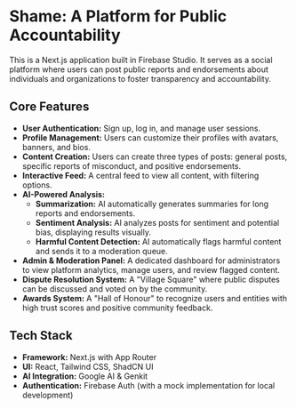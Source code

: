 # Shame: A Platform for Public Accountability

This is a Next.js application built in Firebase Studio. It serves as a social platform where users can post public reports and endorsements about individuals and organizations to foster transparency and accountability.

## Core Features

- **User Authentication:** Sign up, log in, and manage user sessions.
- **Profile Management:** Users can customize their profiles with avatars, banners, and bios.
- **Content Creation:** Users can create three types of posts: general posts, specific reports of misconduct, and positive endorsements.
- **Interactive Feed:** A central feed to view all content, with filtering options.
- **AI-Powered Analysis:**
    - **Summarization:** AI automatically generates summaries for long reports and endorsements.
    - **Sentiment Analysis:** AI analyzes posts for sentiment and potential bias, displaying results visually.
    - **Harmful Content Detection:** AI automatically flags harmful content and sends it to a moderation queue.
- **Admin & Moderation Panel:** A dedicated dashboard for administrators to view platform analytics, manage users, and review flagged content.
- **Dispute Resolution System:** A "Village Square" where public disputes can be discussed and voted on by the community.
- **Awards System:** A "Hall of Honour" to recognize users and entities with high trust scores and positive community feedback.

## Tech Stack

- **Framework:** Next.js with App Router
- **UI:** React, Tailwind CSS, ShadCN UI
- **AI Integration:** Google AI & Genkit
- **Authentication:** Firebase Auth (with a mock implementation for local development)